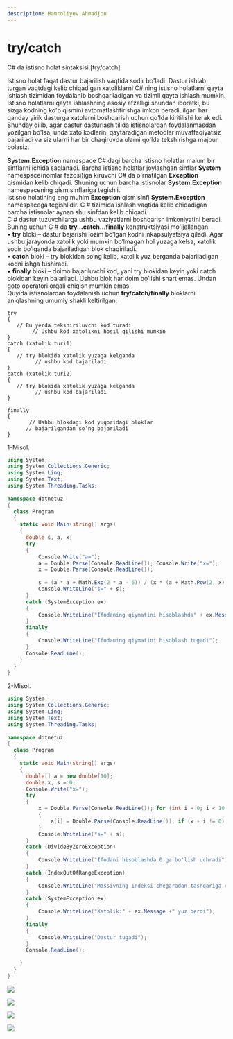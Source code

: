 ```yaml
---
description: Hamroliyev Ahmadjon
---
```


# try/catch

C# da istisno holat sintaksisi.[try/catch]  

Istisno holat faqat dastur bajarilish vaqtida sodir bo'ladi. Dastur ishlab turgan vaqtdagi kelib chiqadigan xatoliklarni C# ning istisno holatlarni qayta ishlash tizimidan foydalanib boshqariladigan va tizimli qayta ishlash mumkin.   
Istisno holatlarni qayta ishlashning asosiy afzalligi shundan iboratki, bu sizga kodning ko'p qismini avtomatlashtirishga imkon beradi, ilgari har qanday yirik dasturga xatolarni boshqarish uchun qo'lda kiritilishi kerak edi.  
Shunday qilib, agar dastur dasturlash tilida istisnolardan foydalanmasdan yozilgan bo'lsa, unda xato kodlarini qaytaradigan metodlar muvaffaqiyatsiz bajariladi va siz ularni har bir chaqiruvda ularni qo'lda tekshirishga majbur bolasiz.  

**System.Exception** namespace 
C# dagi barcha istisno holatlar malum bir sinflarni ichida saqlanadi. Barcha istisno holatlar joylashgan sinflar **System** namespace(nomlar fazosi)iga kiruvchi C# da o'rnatilgan **Exception** qismidan kelib chiqadi. Shuning uchun barcha istisnolar **System.Exception**  namespacening qism sinflariga tegishli.  
Istisno holatining eng muhim **Exception**  qism sinfi **System.Exception** namespacega  tegishlidir. C # tizimida ishlash vaqtida kelib chiqadigan barcha istisnolar aynan shu sinfdan kelib chiqadi.  
C # dastur tuzuvchilarga ushbu vaziyatlarni boshqarish imkoniyatini beradi.  
Buning uchun C # da **try…catch…finally** konstruktsiyasi mo'ljallangan  
• **try** bloki – dastur bajarishi lozim bo’lgan kodni inkapsulyatsiya qiladi. Agar ushbu jarayonda xatolik yoki mumkin bo’lmagan hol yuzaga kelsa, xatolik sodir bo’lganda bajariladigan blok chaqiriladi.  
• **сatch** bloki – try blokidan so’ng kelib, xatolik yuz berganda bajariladigan kodni ishga tushiradi.  
• **finally** bloki – doimo bajariluvchi kod, yani try blokidan keyin yoki catch blokidan keyin bajariladi. Ushbu blok  har doim bo’lishi shart emas. Undan  goto operatori orqali chiqish mumkin emas.   
Quyida istisnolardan foydalanish uchun **try/catch/finally** bloklarni aniqlashning umumiy shakli keltirilgan: 
````csahrp
try  
{  
   // Bu yerda tekshiriluvchi kod turadi   
        // Ushbu kod xatolikni hosil qilishi mumkin  
}  
catch (xatolik turi1)  
{  
   // try blokida xatolik yuzaga kelganda   
         // ushbu kod bajariladi   
}  
catch (xatolik turi2)  
{  
   // try blokida xatolik yuzaga kelganda   
         // ushbu kod bajariladi   
}  
  
finally  
{  
       // Ushbu blokdagi kod yuqoridagi bloklar  
      // bajarilgandan so’ng bajariladi   
}  
````

 1-Misol.   
```csharp
using System; 
using System.Collections.Generic; 
using System.Linq; 
using System.Text; 
using System.Threading.Tasks; 
 
namespace dotnetuz 
{ 
  class Program 
  { 
    static void Main(string[] args) 
    { 
      double s, a, x; 
      try 
      { 
          Console.Write("a="); 
          a = Double.Parse(Console.ReadLine()); Console.Write("x="); 
          x = Double.Parse(Console.ReadLine()); 
 
          s = (a * a + Math.Exp(2 * a - 6)) / (x * (a + Math.Pow(2, x))); 
          Console.WriteLine("s=" + s); 
      } 
      catch (SystemException ex) 
      { 
          Console.WriteLine("Ifodaning qiymatini hisoblashda" + ex.Message + " xatolik yuz berdi"); 
      } 
      finally 
      { 
          Console.WriteLine("Ifodaning qiymatini hisoblash tugadi"); 
      } 
      Console.ReadLine(); 
    } 
  } 
} 
```

2-Misol.   
```csharp
using System; 
using System.Collections.Generic; 
using System.Linq; 
using System.Text; 
using System.Threading.Tasks; 
 
namespace dotnetuz 
{ 
  class Program 
  { 
    static void Main(string[] args) 
    { 
      double[] a = new double[10]; 
      double x, s = 0; 
      Console.Write("x=");
      try 
      { 
          x = Double.Parse(Console.ReadLine()); for (int i = 0; i < 10; i++) 
          { 
              a[i] = Double.Parse(Console.ReadLine()); if (x + i != 0) { s += a[i] / (x + i); } else throw new DivideByZeroException(); 
          } 
          Console.WriteLine("s=" + s); 
      } 
      catch (DivideByZeroException) 
      { 
          Console.WriteLine("Ifodani hisoblashda 0 ga bo'lish uchradi"); 
      } 
      catch (IndexOutOfRangeException) 
      { 
          Console.WriteLine("Massivning indeksi chegaradan tashqariga chiqdi"); 
      } 
      catch (SystemException ex) 
      { 
          Console.WriteLine("Xatolik:" + ex.Message +" yuz berdi"); 
      } 
      finally 
      { 
          Console.WriteLine("Dastur tugadi"); 
      } 
      Console.ReadLine(); 
 
    } 
  } 
}
```
  
![](https://user-images.githubusercontent.com/91861166/139919188-62576945-59c8-44fa-9b13-52386bf257e3.png)

![](https://user-images.githubusercontent.com/91861166/139919605-a4062425-824e-46a8-97ad-95cbb055b0a6.png)

![](https://user-images.githubusercontent.com/91861166/139919631-389eefec-49d6-4fb4-837a-9d62f4bc4c89.png)


![](https://user-images.githubusercontent.com/91861166/139919661-0cd0eddb-da5f-48b5-8d35-735bf400ed61.png)

